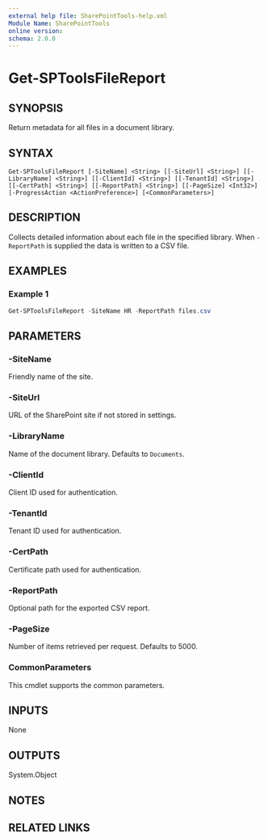 ```yaml
---
external help file: SharePointTools-help.xml
Module Name: SharePointTools
online version:
schema: 2.0.0
---
```


# Get-SPToolsFileReport

## SYNOPSIS
Return metadata for all files in a document library.

## SYNTAX

```
Get-SPToolsFileReport [-SiteName] <String> [[-SiteUrl] <String>] [[-LibraryName] <String>] [[-ClientId] <String>] [[-TenantId] <String>] [[-CertPath] <String>] [[-ReportPath] <String>] [[-PageSize] <Int32>] [-ProgressAction <ActionPreference>] [<CommonParameters>]
```

## DESCRIPTION
Collects detailed information about each file in the specified library. When `-ReportPath` is supplied the data is written to a CSV file.

## EXAMPLES

### Example 1
```powershell
Get-SPToolsFileReport -SiteName HR -ReportPath files.csv
```

## PARAMETERS

### -SiteName
Friendly name of the site.

### -SiteUrl
URL of the SharePoint site if not stored in settings.

### -LibraryName
Name of the document library. Defaults to `Documents`.

### -ClientId
Client ID used for authentication.

### -TenantId
Tenant ID used for authentication.

### -CertPath
Certificate path used for authentication.

### -ReportPath
Optional path for the exported CSV report.

### -PageSize
Number of items retrieved per request. Defaults to 5000.

### CommonParameters
This cmdlet supports the common parameters.

## INPUTS
None

## OUTPUTS
System.Object

## NOTES

## RELATED LINKS

